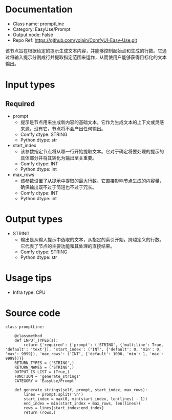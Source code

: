 # Documentation
- Class name: promptLine
- Category: EasyUse/Prompt
- Output node: False
- Repo Ref: https://github.com/yolain/ComfyUI-Easy-Use.git

该节点旨在根据给定的提示生成文本内容，并能够控制起始点和生成的行数。它通过将输入提示分割成行并提取指定范围来运作，从而使用户能够获得目标化的文本输出。

# Input types
## Required
- prompt
    - 提示是节点用来生成新内容的基础文本。它作为生成文本的上下文或灵感来源，没有它，节点将不会产出任何输出。
    - Comfy dtype: STRING
    - Python dtype: str
- start_index
    - 该参数指定节点将从哪一行开始提取文本。它对于确定将要处理的提示的具体部分并将其转化为输出至关重要。
    - Comfy dtype: INT
    - Python dtype: int
- max_rows
    - 该参数设置了从提示中提取的最大行数。它直接影响节点生成的内容量，确保输出既不过于简短也不过于冗长。
    - Comfy dtype: INT
    - Python dtype: int

# Output types
- STRING
    - 输出是从输入提示中选取的文本，从指定的索引开始，跨越定义的行数。它代表了节点的主要功能和其处理的直接结果。
    - Comfy dtype: STRING
    - Python dtype: str

# Usage tips
- Infra type: CPU

# Source code
```
class promptLine:

    @classmethod
    def INPUT_TYPES(s):
        return {'required': {'prompt': ('STRING', {'multiline': True, 'default': 'text'}), 'start_index': ('INT', {'default': 0, 'min': 0, 'max': 9999}), 'max_rows': ('INT', {'default': 1000, 'min': 1, 'max': 9999})}}
    RETURN_TYPES = ('STRING',)
    RETURN_NAMES = ('STRING',)
    OUTPUT_IS_LIST = (True,)
    FUNCTION = 'generate_strings'
    CATEGORY = 'EasyUse/Prompt'

    def generate_strings(self, prompt, start_index, max_rows):
        lines = prompt.split('\n')
        start_index = max(0, min(start_index, len(lines) - 1))
        end_index = min(start_index + max_rows, len(lines))
        rows = lines[start_index:end_index]
        return (rows,)
```